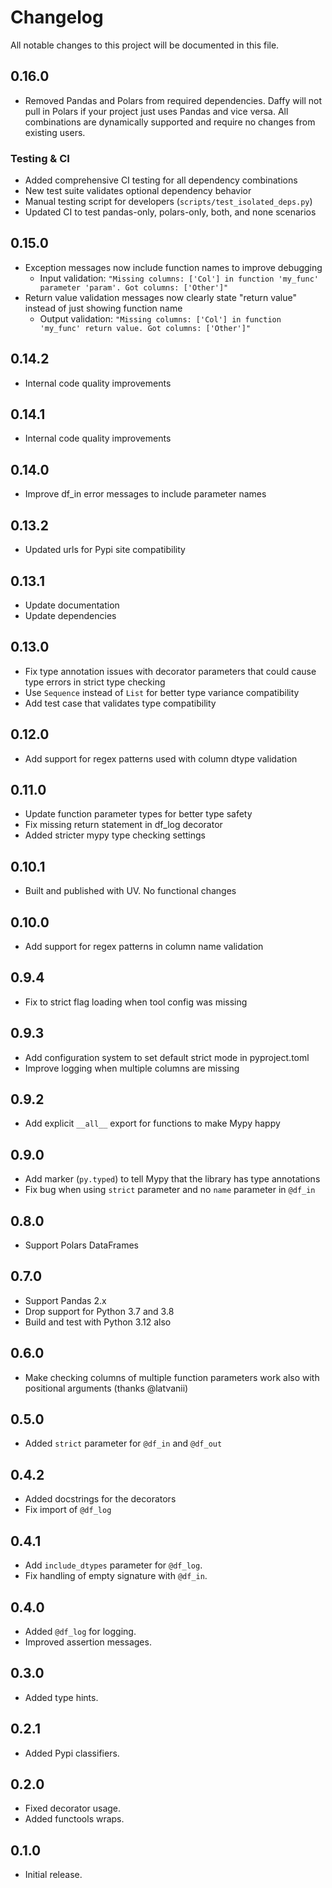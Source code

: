 # Changelog

All notable changes to this project will be documented in this file.

## 0.16.0

- Removed Pandas and Polars from required dependencies. Daffy will not pull in Polars if your project just uses Pandas
and vice versa. All combinations are dynamically supported and require no changes from existing users.

### Testing & CI

- Added comprehensive CI testing for all dependency combinations
- New test suite validates optional dependency behavior
- Manual testing script for developers (`scripts/test_isolated_deps.py`)
- Updated CI to test pandas-only, polars-only, both, and none scenarios

## 0.15.0

- Exception messages now include function names to improve debugging
  - Input validation: `"Missing columns: ['Col'] in function 'my_func' parameter 'param'. Got columns: ['Other']"`
- Return value validation messages now clearly state "return value" instead of just showing function name
  - Output validation: `"Missing columns: ['Col'] in function 'my_func' return value. Got columns: ['Other']"`

## 0.14.2

- Internal code quality improvements

## 0.14.1

- Internal code quality improvements

## 0.14.0

- Improve df_in error messages to include parameter names

## 0.13.2

- Updated urls for Pypi site compatibility

## 0.13.1

- Update documentation
- Update dependencies

## 0.13.0

- Fix type annotation issues with decorator parameters that could cause type errors in strict type checking
- Use `Sequence` instead of `List` for better type variance compatibility
- Add test case that validates type compatibility

## 0.12.0

- Add support for regex patterns used with column dtype validation

## 0.11.0

- Update function parameter types for better type safety
- Fix missing return statement in df_log decorator
- Added stricter mypy type checking settings

## 0.10.1

- Built and published with UV. No functional changes

## 0.10.0

- Add support for regex patterns in column name validation

## 0.9.4

- Fix to strict flag loading when tool config was missing

## 0.9.3

- Add configuration system to set default strict mode in pyproject.toml
- Improve logging when multiple columns are missing

## 0.9.2

- Add explicit `__all__` export for functions to make Mypy happy

## 0.9.0

- Add marker (`py.typed`) to tell Mypy that the library has type annotations
- Fix bug when using `strict` parameter and no `name` parameter in `@df_in`

## 0.8.0

- Support Polars DataFrames

## 0.7.0

- Support Pandas 2.x
- Drop support for Python 3.7 and 3.8
- Build and test with Python 3.12 also

## 0.6.0

- Make checking columns of multiple function parameters work also with positional arguments (thanks @latvanii)

## 0.5.0

- Added `strict` parameter for `@df_in` and `@df_out`

## 0.4.2

- Added docstrings for the decorators
- Fix import of `@df_log`

## 0.4.1

- Add `include_dtypes` parameter for `@df_log`.
- Fix handling of empty signature with `@df_in`.

## 0.4.0

- Added `@df_log` for logging.
- Improved assertion messages.

## 0.3.0

- Added type hints.

## 0.2.1

- Added Pypi classifiers.

## 0.2.0

- Fixed decorator usage.
- Added functools wraps.

## 0.1.0

- Initial release.